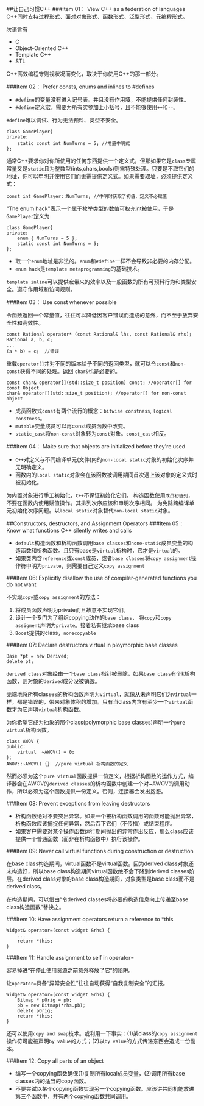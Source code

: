 ##让自己习惯C++
###Item 01： View C++ as a federation of languages
C++同时支持过程形式、面对对象形式、函数形式、泛型形式、元编程形式。

次语言有

*	C
*	Object-Oriented C++
*	Template C++
*	STL

C++高效编程守则视状况而变化，取决于你使用C++的那一部分。

###Item 02： Prefer consts, enums and inlines to #defines

- `#define`的变量没有进入记号表。并且没有作用域，不能提供任何封装性。
- `#define`定义宏，需要为所有实参加上小括号，且不能够使用`++`和`--`。

`#define`难以调试、行为无法预料、类型不安全。

	class GamePlayer{
	private:
		static const int NumTurns = 5; //常量申明式
	};

通常C++要求你对你所使用的任何东西提供一个定义式，但那如果它是`class`专属常量又是`static`且为整数型(ints,chars,bools)则需特殊处理。只要是不取它们的地址，你可以申明并使用它们而无需提供定义式。如果需要取址，必须提供定义式：
	
	const int GamePlayer::NumTurns; //申明时获取了初值，定义不必赋值

"The enum hack"表示一个属于枚举类型的数值可权充int被使用，于是`GamePlayer`定义为

	class GamePlayer{
	private:
		enum { NumTurns = 5 };
		static const int NumTurns = 5;
	};


- 取一个`enum`地址是非法的。`enum`和`#define`一样不会导致非必要的内存分配。
- `enum hack`是`template metaprogramming`的基础技术。

`template inline`可以提供宏带来的效率以及一般函数的所有可预料行为和类型安全。遵守作用域和访问规则。

###Item 03： Use const whenever possible

令函数返回一个常量值，往往可以降低因客户错误而造成的意外，而不至于放弃安全性和高效性。

	const Rational operator* (const Rational& lhs, const Rational& rhs);
	Rational a, b, c;
	...
	(a * b) = c;  //错误

重载`operator[]`并对不同的版本给予不同的返回类型，就可以令`const`和`non-const`获得不同的处理。返回 `char&`也是必要的。

	const char& operator[](std::size_t position) const; //operator[] for const Object
	char& operator[](std::size_t position); //operator[] for non-const object



- 成员函数式`const`有两个流行的概念：`bitwise constness`, `logical constness`。
- `mutable`变量成员可以再const成员函数中改变。
- `static_cast`将`non-const`对象转为`const`对象。`const_cast`相反。


###Item 04： Make sure that objects are initialized before they're used

- `C++`对定义与不同编译单元(文件)内的`non-local static`对象的初始化次序并无明确定义。
- 函数内的`local static`对象会在该函数被调用期间首次遇上该对象的定义式时被初始化。

为内置对象进行手工初始化，`C++`不保证初始化它们。
构造函数使用`成员初值列`，不要在函数内使用赋值操作。其排列次序应该和申明次序相同。
为免除跨编译单元初始化次序问题。以`local static`对象替代`non-local static`对象。


##Constructors, destructors, and Assignment Operators
###Item 05： Know what functions C++ silently writes and calls

- `default`构造函数和析构函数调用`base classes`和`none-static`成员变量的构造函数和析构函数。且只有base是`virtual`析构时，它才是`virtual`的。
- 如果类内含`reference`或`const`成员，或者`base classes`将`copy assignment`操作符申明为`private`，则需要自己定义`copy assignment`

###Item 06: Explicitly disallow the use of compiler-generated functions you do not want

不实现`copy`或`copy assignment`的方法：

1. 将成员函数声明为private而且故意不实现它们。
2. 设计一个专门为了组织copying动作的`base class`， 将`copy`和`copy assigment`声明为`private`。接着私有继承base class
3. `Boost`提供的class，`nonecopyable`

###Item 07: Declare destructors virtual in ploymorphic base classes

	Base *pt = new Derived;
	delete pt;

`derived class`对象经由一个`base class`指针被删除，如果`base class`有个k析构函数，则对象的`derived`成分没被销毁。

无端地将所有classes的析构函数声明为`virtual`，就像从未声明它们为`virtual`一样，都是错误的，带来对象体积的增加。只有当class内含有至少一个`virtual`函数才为它声明`virtual`析构函数。

为你希望它成为抽象的那个class(polymorphic base classes)声明一个`pure virtual`析构函数。

	class AWOV {
	public:
		virtual  ~AWOV() = 0;
	};
	AWOV::~AWOV() {}  //pure virtual 析构函数的定义 

然而必须为这个`pure virtual`函数提供一份定义，根据析构函数的运作方式，编译器会在AWOV的`derived classes`的析构函数中创建一个对~AWOV的调用动作，所以必须为这个函数提供一份定义。否则，连接器会发出抱怨。

###Item 08: Prevent exceptions from leaving destructors

- 析构函数绝对不要突出异常。如果一个被析构函数调用的函数可能抛出异常，析构函数应该捕捉任何异常，然后吞下它们（不传播）或结束程序。
- 如果客户需要对某个操作函数运行期间抛出的异常作出反应，那么class应该提供一个普通函数（而非在析构函数中）执行该操作。

###Item 09: Never call virtual functions during construction or destruction

在base class构造期间，virtual函数不是virtual函数。因为derived class对象还未构造好，所以base class构造期间virtual函数绝不会下降到derived classes阶层。在derived class对象的base class构造期间，对象类型是base class而不是derived class。

在构造期间，可以借由“令derived classes将必要的构造信息向上传递至base class构造函数”替换之。

###Item 10: Have assignment operators return a reference to *this

	Widget& operator=(const widget &rhs) {
		...
		return *this;
	}

###Item 11: Handle assignment to self in operator=

容易掉进“在停止使用资源之前意外释放了它”的陷阱。

让`operator=`具备“异常安全性”往往自动获得“自我复制安全”的汇报。
	
	Widget& operator=(const widget &rhs) {
		Bitmap * pOrig = pb;
		pb = new Bitmap(*rhs.pb);
		delete pOrig;
		return *this;
	}

还可以使用`copy and swap`技术。或利用一下事实：(1)某class的`copy assignment`操作符可能被声明`by value`的方式；(2)以`by value`的方式传递东西会造成一份副本。

###Item 12: Copy all parts of an object

- 编写一个copying函数确保(1)复制所有local成员变量，(2)调用所有base classes内的适当的copy函数。
- 不要尝试以某个copying函数实现另一个copying函数。应该讲共同机能放进第三个函数中，并有两个copying函数共同调用。